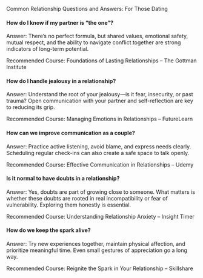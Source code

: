 Common Relationship Questions and Answers: For Those Dating

#### How do I know if my partner is “the one”?

Answer:
There’s no perfect formula, but shared values, emotional safety, mutual respect, and the ability to navigate conflict
together are strong indicators of long-term potential.

Recommended Course:
Foundations of Lasting Relationships – The Gottman Institute

#### How do I handle jealousy in a relationship?

Answer:
Understand the root of your jealousy—is it fear, insecurity, or past trauma? Open communication with your partner and
self-reflection are key to reducing its grip.

Recommended Course:
Managing Emotions in Relationships – FutureLearn

#### How can we improve communication as a couple?

Answer:
Practice active listening, avoid blame, and express needs clearly. Scheduling regular check-ins can also create a safe
space to talk openly.

Recommended Course:
Effective Communication in Relationships – Udemy

#### Is it normal to have doubts in a relationship?

Answer:
Yes, doubts are part of growing close to someone. What matters is whether these doubts are rooted in real
incompatibility or fear of vulnerability. Exploring them honestly is essential.

Recommended Course:
Understanding Relationship Anxiety – Insight Timer

#### How do we keep the spark alive?

Answer:
Try new experiences together, maintain physical affection, and prioritize meaningful time. Even small gestures of
appreciation go a long way.

Recommended Course:
Reignite the Spark in Your Relationship – Skillshare